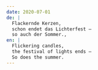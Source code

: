 ```yaml
---
date: 2020-07-01
de: |
  Flackernde Kerzen,
  schon endet das Lichterfest –
  so auch der Sommer.,
en: |
  Flickering candles,
  the festival of lights ends –
  So does the summer.
---
```

